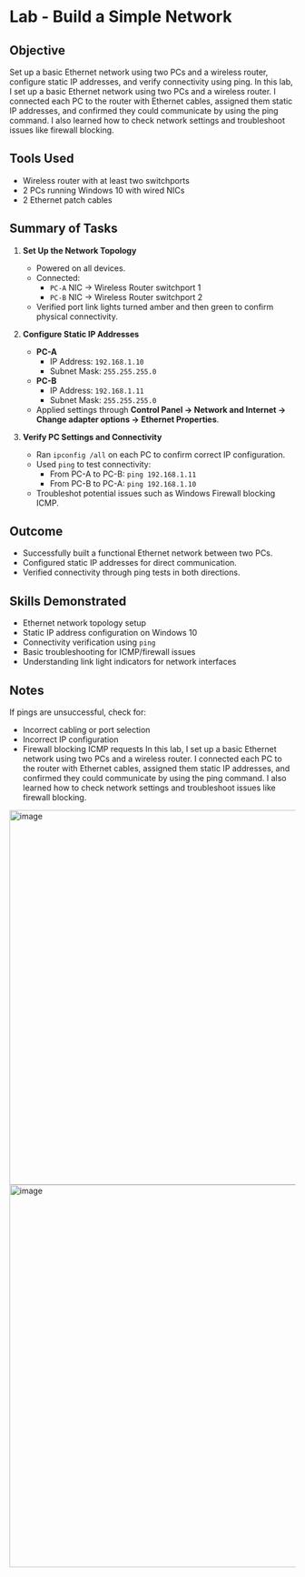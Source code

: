 # Lab - Build a Simple Network

## Objective
Set up a basic Ethernet network using two PCs and a wireless router, configure static IP addresses, and verify connectivity using ping. In this lab, I set up a basic Ethernet network using two PCs and a wireless router. I connected each PC to the router with Ethernet cables, assigned them static IP addresses, and confirmed they could communicate by using the ping command. I also learned how to check network settings and troubleshoot issues like firewall blocking.

## Tools Used
- Wireless router with at least two switchports
- 2 PCs running Windows 10 with wired NICs
- 2 Ethernet patch cables

## Summary of Tasks
1. **Set Up the Network Topology**
   - Powered on all devices.
   - Connected:
     - `PC-A` NIC → Wireless Router switchport 1
     - `PC-B` NIC → Wireless Router switchport 2
   - Verified port link lights turned amber and then green to confirm physical connectivity.

2. **Configure Static IP Addresses**
   - **PC-A**
     - IP Address: `192.168.1.10`
     - Subnet Mask: `255.255.255.0`
   - **PC-B**
     - IP Address: `192.168.1.11`
     - Subnet Mask: `255.255.255.0`
   - Applied settings through **Control Panel → Network and Internet → Change adapter options → Ethernet Properties**.

3. **Verify PC Settings and Connectivity**
   - Ran `ipconfig /all` on each PC to confirm correct IP configuration.
   - Used `ping` to test connectivity:
     - From PC-A to PC-B: `ping 192.168.1.11`
     - From PC-B to PC-A: `ping 192.168.1.10`
   - Troubleshot potential issues such as Windows Firewall blocking ICMP.

## Outcome
- Successfully built a functional Ethernet network between two PCs.
- Configured static IP addresses for direct communication.
- Verified connectivity through ping tests in both directions.

## Skills Demonstrated
- Ethernet network topology setup
- Static IP address configuration on Windows 10
- Connectivity verification using `ping`
- Basic troubleshooting for ICMP/firewall issues
- Understanding link light indicators for network interfaces

## Notes
If pings are unsuccessful, check for:
- Incorrect cabling or port selection
- Incorrect IP configuration
- Firewall blocking ICMP requests
In this lab, I set up a basic Ethernet network using two PCs and a wireless router. I connected each PC to the router with Ethernet cables, assigned them static IP addresses, and confirmed they could communicate by using the ping command. I also learned how to check network settings and troubleshoot issues like firewall blocking.

<img width="1167" height="659" alt="image" src="https://github.com/user-attachments/assets/e952e4cd-abc7-4204-a7a5-4401b6a93b2a" />

<img width="1171" height="673" alt="image" src="https://github.com/user-attachments/assets/54bc70a9-78c5-4348-a8d1-79c711ae0b06" />



